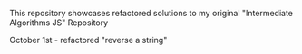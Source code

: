 This repository showcases refactored solutions to my original "Intermediate Algorithms JS" Repository

October 1st - refactored "reverse a string"
